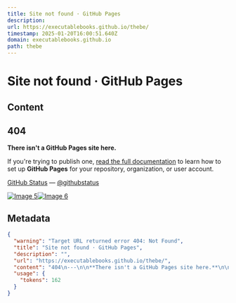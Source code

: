 ```yaml
---
title: Site not found · GitHub Pages
description: 
url: https://executablebooks.github.io/thebe/
timestamp: 2025-01-20T16:00:51.640Z
domain: executablebooks.github.io
path: thebe
---
```


# Site not found · GitHub Pages



## Content

404
---

**There isn't a GitHub Pages site here.**

If you're trying to publish one, [read the full documentation](https://help.github.com/pages/) to learn how to set up **GitHub Pages** for your repository, organization, or user account.

[GitHub Status](https://githubstatus.com/) — [@githubstatus](https://twitter.com/githubstatus)

[![Image 5](blob:https://executablebooks.github.io/6691b6771aee6d71f28885ba1e6cb58e)](https://executablebooks.github.io/)[![Image 6](blob:https://executablebooks.github.io/a718d401a153f4ec3816bbbebdadb6c4)](https://executablebooks.github.io/)

## Metadata

```json
{
  "warning": "Target URL returned error 404: Not Found",
  "title": "Site not found · GitHub Pages",
  "description": "",
  "url": "https://executablebooks.github.io/thebe/",
  "content": "404\n---\n\n**There isn't a GitHub Pages site here.**\n\nIf you're trying to publish one, [read the full documentation](https://help.github.com/pages/) to learn how to set up **GitHub Pages** for your repository, organization, or user account.\n\n[GitHub Status](https://githubstatus.com/) — [@githubstatus](https://twitter.com/githubstatus)\n\n[![Image 5](blob:https://executablebooks.github.io/6691b6771aee6d71f28885ba1e6cb58e)](https://executablebooks.github.io/)[![Image 6](blob:https://executablebooks.github.io/a718d401a153f4ec3816bbbebdadb6c4)](https://executablebooks.github.io/)",
  "usage": {
    "tokens": 162
  }
}
```
